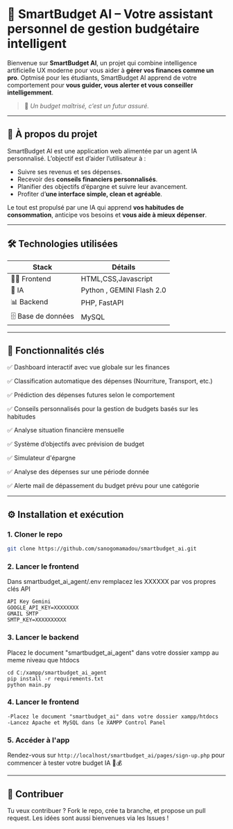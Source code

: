# 💸 SmartBudget AI – Votre assistant personnel de gestion budgétaire intelligent

Bienvenue sur **SmartBudget AI**, un projet qui combine intelligence artificielle UX moderne pour vous aider à **gérer vos finances comme un pro**. Optmisé pour les étudiants, SmartBudget AI apprend de votre comportement pour **vous guider, vous alerter et vous conseiller intelligemment**.

> 🚀 *Un budget maîtrisé, c’est un futur assuré.*

---

## 🧠 À propos du projet

SmartBudget AI est une application web alimentée par un agent IA personnalisé. L’objectif est d’aider l’utilisateur à :
- Suivre ses revenus et ses dépenses.
- Recevoir des **conseils financiers personnalisés**.
- Planifier des objectifs d’épargne et suivre leur avancement.
- Profiter d’**une interface simple, clean et agréable**.

Le tout est propulsé par une IA qui apprend **vos habitudes de consommation**, anticipe vos besoins et **vous aide à mieux dépenser**.

---

## 🛠️ Technologies utilisées

| Stack | Détails |
|------|---------|
| 👨‍💻 Frontend | HTML,CSS,Javascript |
| 🧠 IA | Python , GEMINI Flash 2.0 |
| 📊 Backend | PHP, FastAPI |
| 🗄️ Base de données | MySQL |


---

## 🧩 Fonctionnalités clés

✅ Dashboard interactif avec vue globale sur les finances  

✅ Classification automatique des dépenses (Nourriture, Transport, etc.)  

✅ Prédiction des dépenses futures selon le comportement  

✅ Conseils personnalisés pour la gestion de budgets basés sur les habitudes

✅ Analyse situation financière mensuelle  

✅ Système d’objectifs avec prévision de budget

✅ Simulateur d'épargne

✅ Analyse des dépenses sur une période donnée  

✅ Alerte mail de dépassement du budget prévu pour une catégorie 


---

## ⚙️ Installation et exécution

### 1. Cloner le repo

```bash
git clone https://github.com/sanogomamadou/smartbudget_ai.git
````

### 2. Lancer le frontend

Dans smartbudget_ai_agent/.env remplacez les XXXXXX par vos propres clés API
```
API Key Gemini
GOOGLE_API_KEY=XXXXXXXX
GMAIL SMTP
SMTP_KEY=XXXXXXXXXX
```

### 3. Lancer le backend

Placez le document "smartbudget_ai_agent" dans votre dossier xampp au meme niveau que htdocs

```Dans le Terminal tapez
cd C:/xampp/smartbudget_ai_agent
pip install -r requirements.txt
python main.py
```

### 4. Lancer le frontend

```
-Placez le document "smartbudget_ai" dans votre dossier xampp/htdocs
-Lancez Apache et MySQL dans le XAMPP Control Panel
```

### 5. Accéder à l'app

Rendez-vous sur `http://localhost/smartbudget_ai/pages/sign-up.php` pour commencer à tester votre budget IA 🤖💰

---

## 🙌 Contribuer

Tu veux contribuer ? Fork le repo, crée ta branche, et propose un pull request.
Les idées sont aussi bienvenues via les Issues !
